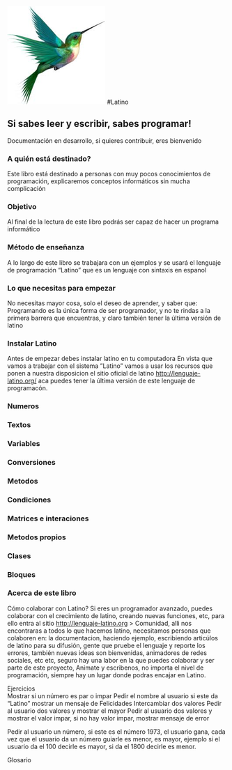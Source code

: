 ![](lat-logo-1.jpg)
#Latino

## Si sabes leer y escribir, sabes programar! 

Documentación en desarrollo, si quieres contribuir, eres bienvenido

### A quién está destinado?
Este libro está destinado a personas con muy pocos conocimientos de programación, explicaremos conceptos informáticos sin mucha complicación

### Objetivo
Al final de la lectura de este libro podrás ser capaz de hacer un programa informático 

### Método de enseñanza
A lo largo de este libro se trabajara con un ejemplos y se usará el lenguaje de programación “Latino” que es un lenguaje con sintaxis en espanol


### Lo que necesitas para empezar
No necesitas mayor cosa, solo el deseo de aprender, y saber que: Programando es la única forma de ser programador, y no te rindas a la primera barrera que encuentras, y claro también tener la última versión de latino


### Instalar Latino
Antes de empezar debes instalar latino en tu computadora 
En vista que vamos a trabajar con el sistema ”Latino” vamos a usar los recursos que ponen a nuestra disposicion el sitio oficial de latino http://lenguaje-latino.org/ aca puedes tener la última versión de este lenguaje de programacón.



### Numeros
### Textos 
### Variables
### Conversiones
### Metodos
### Condiciones
### Matrices e interaciones
### Metodos propios
### Clases
### Bloques
### Acerca de este libro









Cómo colaborar con Latino?
Si eres un programador avanzado, puedes colaborar con el crecimiento de latino, creando nuevas funciones, etc, para ello entra al sitio http://lenguaje-latino.org > Comunidad, alli nos encontraras a todos lo que hacemos latino, necesitamos personas que colaboren en: la documentacion, haciendo ejemplo, escribiendo articúlos de latino para su difusión, gente que pruebe el lenguaje y reporte los errores, también nuevas ideas son bienvenidas, animadores de redes sociales, etc etc,  seguro hay una labor en la que puedes colaborar y ser parte de este proyecto, Animate y escribenos, no importa el nivel de programación, siempre hay un lugar donde podras encajar en Latino. 

















Ejercicios  
Mostrar si un número es par o impar
Pedir el nombre al usuario si este da “Latino” mostrar un mensaje de Felicidades
Intercambiar dos valores
Pedir al usuario dos valores y mostrar el mayor
Pedir al usuario dos valores y mostrar el valor impar, si no hay valor impar, mostrar mensaje de error



Pedir al usuario un número, si este es el número 1973, el usuario gana, cada vez que el usuario da un número guiarle es menor, es mayor, ejemplo si el usuario da el 100 decirle es mayor, si da el 1800 decirle es menor.  

Glosario























